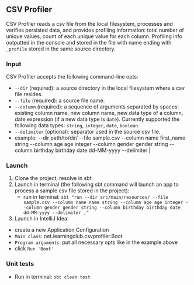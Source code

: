 ## CSV Profiler

CSV Profiler reads a csv file from the local filesystem, processes and verifies persisted data, and provides profiling information:
total number of unique values, count of each unique value for each column. Profiling info outputted in the console and stored
in the file with name ending with `_profile` stored in the same source directory.

### Input

CSV Profiler accepts the following command-line opts:
- `--dir` (required): a source directory in the local filesystem where a csv file resides.
- `--file` (required): a source file name.
- `--column` (required): a sequence of arguments separated by spaces: existing column name, new column name, new data type of a column,
date expression (if a new data type is `date`). Currently supported the following data types: `string`, `integer`, `date`,
`boolean`.
- `--delimiter` (optional): separator used in the source csv file.
- example: --dir path/to/dir/ --file sample.csv --column name first_name string --column age age integer --column gender gender string --column birthday birthday date dd-MM-yyyy --delimiter |

### Launch

1. Clone the project, resolve in sbt
2. Launch in terminal (the following sbt command will launch an app to process a sample csv file stored in the project):
    - run in terminal: `sbt "run --dir src/main/resources/ --file sample.csv --column name name string --column age age integer --column gender gender string --column birthday birthday date dd-MM-yyyy --delimiter ,"` 
3. Launch in IntelliJ Idea: 
- create a new Application Configuration
- `Main class`: net.learningclub.csvprofiler.Boot
- `Program arguments`: put all necessary opts like in the example above
- click `Run 'Boot'`

### Unit tests
* Run in terminal: `sbt clean test`